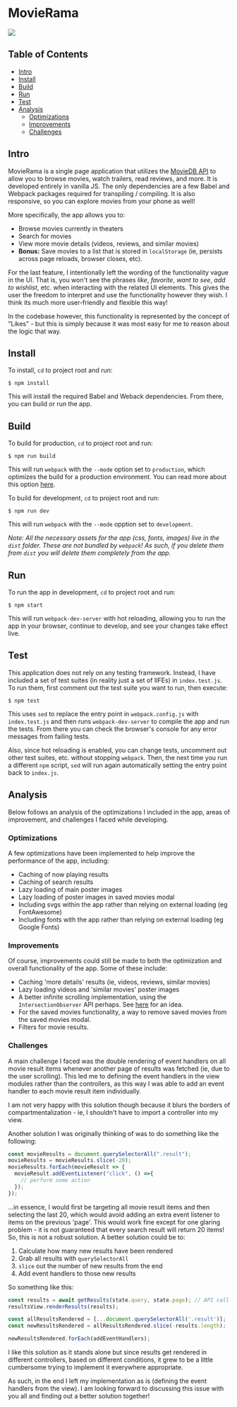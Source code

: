 # MovieRama

![](./screens/demo.gif)

## Table of Contents
* [Intro](#intro)
* [Install](#install)
* [Build](#build)
* [Run](#run)
* [Test](#test)
* [Analysis](#analysis)
  * [Optimizations](#optimizations)
  * [Improvements](#improvements)
  * [Challenges](#challenges)

## Intro
MovieRama is a single page application that utilizes the [MovieDB API](https://developers.themoviedb.org/3) to allow you to browse movies, watch trailers, read reviews, and more. It is developed entirely in vanilla JS. The only dependencies are a few Babel and Webpack packages required for transpiling / compiling. It is also responsive, so you can explore movies from your phone as well!

More specifically, the app allows you to:

* Browse movies currently in theaters
* Search for movies
* View more movie details (videos, reviews, and similar movies)
* **Bonus:** Save movies to a list that is stored in `localStorage` (ie, persists across page reloads, browser closes, etc).

For the last feature, I intentionally left the wording of the functionality vague in the UI. That is, you won't see the phrases *like*, *favorite*, *want to see*, *add to wishlist*, etc. when interacting with the related UI elements. This gives the user the freedom to interpret and use the functionality however they wish. I think its much more user-friendly and flexible this way! 

In the codebase however, this functionality is represented by the concept of "Likes" - but this is simply because it was most easy for me to reason about the logic that way.

## Install
To install, `cd` to project root and run:
```
$ npm install
```
This will install the required Babel and Weback dependencies. From there, you can build or run the app.

## Build
To build for production, `cd` to project root and run:
```
$ npm run build
```
This will run `webpack` with the `--mode` option set to `production`, which optimizes the build for a production environment. You can read more about this option [here](https://webpack.js.org/configuration/mode/).

To build for development, `cd` to project root and run:
```
$ npm run dev
```
This will run `webpack` with the `--mode` opption set to `development`.

*Note: All the necessary assets for the app (css, fonts, images) live in the `dist` folder. These are not bundled by `webpack`! As such, if you delete them from `dist` you will delete them completely from the app.*

## Run
To run the app in development, `cd` to project root and run:
```
$ npm start
```
This will run `webpack-dev-server` with hot reloading, allowing you to run the app in your browser, continue to develop, and see your changes take effect live.

## Test
This application does not rely on any testing framework. Instead, I have included a set of test suites (in reality just a set of IIFEs) in `index.test.js`. To run them, first comment out the test suite you want to run, then execute:
```
$ npm test
```
This uses `sed` to replace the entry point in `webpack.config.js` with `index.test.js` and then runs `webpack-dev-server` to compile the app and run the tests. From there you can check the browser's console for any error messages from failing tests. 

Also, since hot reloading is enabled, you can change tests, uncomment out other test suites, etc. without stopping `webpack`. Then, the next time you run a different `npm` script, `sed` will run again automatically setting the entry point back to `index.js`. 

## Analysis

Below follows an analysis of the optimizations I included in the app, areas of improvement, and challenges I faced while developing.

### Optimizations
A few optimizations have been implemented to help improve the performance of the app, including:

* Caching of now playing results
* Caching of search results
* Lazy loading of main poster images
* Lazy loading of poster images in saved movies modal
* Including svgs within the app rather than relying on external loading (eg FontAwesome)
* Including fonts with the app rather than relying on external loading (eg Google Fonts)

### Improvements
Of course, improvements could still be made to both the optimization and overall functionality of the app. Some of these include:
* Caching 'more details' results (ie, videos, reviews, similar movies)
* Lazy loading videos and 'similar movies' poster images
* A better infinite scrolling implementation, using the `IntersectionObserver` API perhaps. See [here](https://medium.com/walmartlabs/infinite-scrolling-the-right-way-11b098a08815) for an idea.
* For the saved movies functionality, a way to remove saved movies from the saved movies modal.
* Filters for movie results.

### Challenges
A main challenge I faced was the double rendering of event handlers on all movie result items whenever another page of results was fetched (ie, due to the user scrolling). This led me to defining the event handlers in the view modules rather than the controllers, as this way I was able to add an event handler to each movie result item individually.

I am not very happy with this solution though because it blurs the borders of compartmentalization - ie, I shouldn't have to import a controller into my view. 

Another solution I was originally thinking of was to do something like the following:
```js
const movieResults = document.querySelectorAll(".result");
movieResults = movieResults.slice(-20);
movieResults.forEach(movieResult => {
  movieResult.addEventListener("click", () =>{
    // perform some action
  });
});
```
...in essence, I would first be targeting all movie result items and then selecting the last 20, which would avoid adding an extra event listener to items on the previous 'page'. This would work fine except for one glaring problem - it is not guaranteed that every search result will return 20 items! So, this is not a robust solution. A better solution could be to: 
  1. Calculate how many new results have been rendered
  2. Grab all results with `querySelectorAll`
  3. `slice` out the number of new results from the end
  4. Add event handlers to those new results

So something like this:
```js
const results = await getResults(state.query, state.page); // API call
resultsView.renderResults(results);

const allResultsRendered = [...document.querySelectorAll('.result')];
const newResultsRendered = allResultsRendered.slice(-results.length);

newResultsRendered.forEach(addEventHandlers);
```
I like this solution as it stands alone but since results get rendered in different controllers, based on different conditions, it grew to be a little cumbersome trying to implement it everywhere appropriate. 

As such, in the end I left my implementation as is (defining the event handlers from the view). I am looking forward to discussing this issue with you all and finding out a better solution together!

